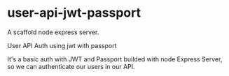 # user-api-jwt-passport

A scaffold node express server.

User API Auth using jwt with passport

It's a basic auth with JWT and Passport builded with node Express Server, so we can authenticate our users in our API.
